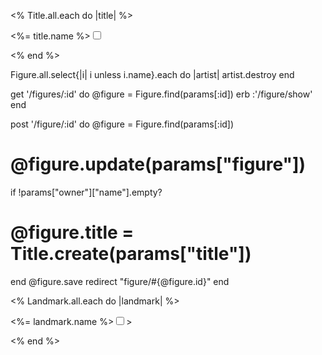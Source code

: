 <% Title.all.each do |title| %>
<p><%= title.name %><input id="<%= title.name %>" type="checkbox" name="title_ids[]" value="<%= title.id %>"></p>
<% end %>


Figure.all.select{|i| i unless i.name}.each do |artist| artist.destroy end


get '/figures/:id' do
  @figure = Figure.find(params[:id])
  erb :'/figure/show'
end

 post '/figure/:id' do
  @figure = Figure.find(params[:id])
#  @figure.update(params["figure"])
  if !params["owner"]["name"].empty?
  #  @figure.title = Title.create(params["title"])
  end
  @figure.save
  redirect "figure/#{@figure.id}"
end




<% Landmark.all.each do |landmark| %>

<p><%= landmark.name %><input id="<%= landmark.name %>" type="checkbox" name="landmark[]" value="<%= landmark.id %>"<%='checked' if @figure.landmarks.include?(landmark) %>></p>
<% end %>
